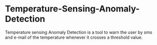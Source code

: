 # Temperature-Sensing-Anomaly-Detection
Temperature sensing Anomaly Detection is a tool to warn the user by sms and e-mail of the temperature whenever it crosses a threshold value.
